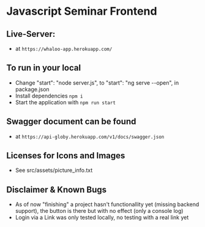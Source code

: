# Javascript Seminar Frontend

## Live-Server:

- at `https://whaloo-app.herokuapp.com/`


## To run in your local

- Change "start": "node server.js", to "start": "ng serve --open", in package.json
- Install dependencies `npm i`
- Start the application with `npm run start`

## Swagger document can be found

- at `https://api-globy.herokuapp.com/v1/docs/swagger.json`

## Licenses for Icons and Images

- See src/assets/picture_info.txt



## Disclaimer & Known Bugs

- As of now "finishing" a project hasn't functionallity yet (missing backend support), the button is there but with no effect (only a console log)
- Login via a Link was only tested locally, no testing with a real link yet

